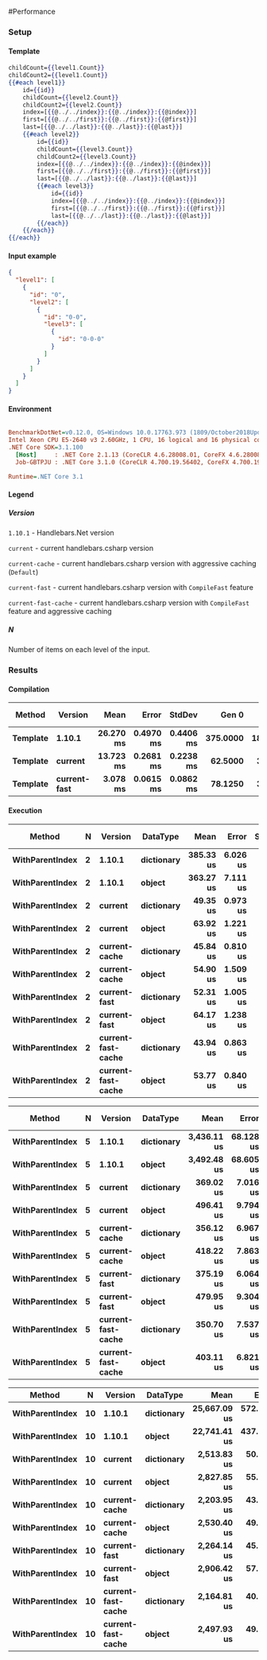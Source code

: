 #Performance

### Setup

#### Template

```handlebars
childCount={{level1.Count}}
childCount2={{level1.Count}}
{{#each level1}}
    id={{id}}
    childCount={{level2.Count}}
    childCount2={{level2.Count}}
    index=[{{@../../index}}:{{@../index}}:{{@index}}]
    first=[{{@../../first}}:{{@../first}}:{{@first}}]
    last=[{{@../../last}}:{{@../last}}:{{@last}}]
    {{#each level2}}
        id={{id}}
        childCount={{level3.Count}}
        childCount2={{level3.Count}}
        index=[{{@../../index}}:{{@../index}}:{{@index}}]
        first=[{{@../../first}}:{{@../first}}:{{@first}}]
        last=[{{@../../last}}:{{@../last}}:{{@last}}]
        {{#each level3}}
            id={{id}}
            index=[{{@../../index}}:{{@../index}}:{{@index}}]
            first=[{{@../../first}}:{{@../first}}:{{@first}}]
            last=[{{@../../last}}:{{@../last}}:{{@last}}]
        {{/each}}
    {{/each}}    
{{/each}}
```

#### Input example

```json
{
  "level1": [
    {
      "id": "0",
      "level2": [
        {
          "id": "0-0",
          "level3": [
            {
              "id": "0-0-0"
            }
          ]
        }
      ]
    }
  ]
}
```

#### Environment

``` ini

BenchmarkDotNet=v0.12.0, OS=Windows 10.0.17763.973 (1809/October2018Update/Redstone5), VM=Hyper-V
Intel Xeon CPU E5-2640 v3 2.60GHz, 1 CPU, 16 logical and 16 physical cores
.NET Core SDK=3.1.100
  [Host]     : .NET Core 2.1.13 (CoreCLR 4.6.28008.01, CoreFX 4.6.28008.01), X64 RyuJIT
  Job-GBTPJU : .NET Core 3.1.0 (CoreCLR 4.700.19.56402, CoreFX 4.700.19.56404), X64 RyuJIT

Runtime=.NET Core 3.1  

```

#### Legend

##### Version
`1.10.1` - Handlebars.Net version

`current` - current handlebars.csharp version

`current-cache` - current handlebars.csharp version with aggressive caching (`Default`) 

`current-fast` - current handlebars.csharp version with `CompileFast` feature

`current-fast-cache` - current handlebars.csharp version with `CompileFast` feature and aggressive caching

##### N

Number of items on each level of the input.

### Results

#### Compilation

|   Method |      Version |      Mean |     Error |    StdDev |    Gen 0 |    Gen 1 | Gen 2 | Allocated |
|--------- |------------- |----------:|----------:|----------:|---------:|---------:|------:|----------:|
| **Template** |       **1.10.1** | **26.270 ms** | **0.4970 ms** | **0.4406 ms** | **375.0000** | **187.5000** |     **-** | **3900.8 KB** |
| **Template** |      **current** | **13.723 ms** | **0.2681 ms** | **0.2238 ms** |  **62.5000** |  **31.2500** |     **-** | **735.62 KB** |
| **Template** | **current-fast** |  **3.078 ms** | **0.0615 ms** | **0.0862 ms** |  **78.1250** |  **39.0625** |     **-** | **804.66 KB** |

#### Execution

|          Method |  N |            Version |   DataType |         Mean |      Error |     StdDev |    Gen 0 |    Gen 1 |    Gen 2 |  Allocated |
|---------------- |--- |------------------- |----------- |-------------:|-----------:|-----------:|---------:|---------:|---------:|-----------:|
| **WithParentIndex** |  **2** |             **1.10.1** | **dictionary** |    **385.33 us** |   **6.026 us** |   **5.342 us** |  **11.7188** |   **0.4883** |        **-** |  **120.58 KB** |
| **WithParentIndex** |  **2** |             **1.10.1** |     **object** |    **363.27 us** |   **7.111 us** |   **6.984 us** |   **9.7656** |   **0.4883** |        **-** |  **102.74 KB** |
| **WithParentIndex** |  **2** |            **current** | **dictionary** |     **49.35 us** |   **0.973 us** |   **1.396 us** |   **1.0376** |        **-** |        **-** |   **11.19 KB** |
| **WithParentIndex** |  **2** |            **current** |     **object** |     **63.92 us** |   **1.221 us** |   **1.454 us** |   **1.0986** |        **-** |        **-** |   **11.61 KB** |
| **WithParentIndex** |  **2** |      **current-cache** | **dictionary** |     **45.84 us** |   **0.810 us** |   **0.718 us** |   **1.0376** |        **-** |        **-** |   **11.19 KB** |
| **WithParentIndex** |  **2** |      **current-cache** |     **object** |     **54.90 us** |   **1.509 us** |   **1.338 us** |   **1.0986** |        **-** |        **-** |   **11.61 KB** |
| **WithParentIndex** |  **2** |       **current-fast** | **dictionary** |     **52.31 us** |   **1.005 us** |   **1.307 us** |   **1.0376** |        **-** |        **-** |   **11.19 KB** |
| **WithParentIndex** |  **2** |       **current-fast** |     **object** |     **64.17 us** |   **1.238 us** |   **1.325 us** |   **1.0986** |        **-** |        **-** |   **11.61 KB** |
| **WithParentIndex** |  **2** | **current-fast-cache** | **dictionary** |     **43.94 us** |   **0.863 us** |   **0.765 us** |   **1.0376** |        **-** |        **-** |   **11.19 KB** |
| **WithParentIndex** |  **2** | **current-fast-cache** |     **object** |     **53.77 us** |   **0.840 us** |   **0.744 us** |   **1.0986** |        **-** |        **-** |   **11.61 KB** |


|          Method |  N |            Version |   DataType |         Mean |      Error |     StdDev |    Gen 0 |    Gen 1 |    Gen 2 |  Allocated |
|---------------- |--- |------------------- |----------- |-------------:|-----------:|-----------:|---------:|---------:|---------:|-----------:|
| **WithParentIndex** |  **5** |             **1.10.1** | **dictionary** |  **3,436.11 us** |  **68.128 us** |  **88.585 us** | **101.5625** |  **23.4375** |        **-** | **1111.08 KB** |
| **WithParentIndex** |  **5** |             **1.10.1** |     **object** |  **3,492.48 us** |  **68.605 us** |  **93.907 us** |  **93.7500** |  **23.4375** |        **-** |  **1002.9 KB** |
| **WithParentIndex** |  **5** |            **current** | **dictionary** |    **369.02 us** |   **7.016 us** |   **6.563 us** |   **9.7656** |   **1.4648** |        **-** |  **103.43 KB** |
| **WithParentIndex** |  **5** |            **current** |     **object** |    **496.41 us** |   **9.794 us** |  **14.659 us** |   **9.7656** |   **0.9766** |        **-** |  **105.54 KB** |
| **WithParentIndex** |  **5** |      **current-cache** | **dictionary** |    **356.12 us** |   **6.967 us** |   **7.744 us** |   **9.7656** |   **1.4648** |        **-** |  **103.43 KB** |
| **WithParentIndex** |  **5** |      **current-cache** |     **object** |    **418.22 us** |   **7.863 us** |   **8.075 us** |  **10.2539** |   **1.4648** |        **-** |  **105.54 KB** |
| **WithParentIndex** |  **5** |       **current-fast** | **dictionary** |    **375.19 us** |   **6.064 us** |   **5.672 us** |   **9.7656** |   **1.4648** |        **-** |  **103.43 KB** |
| **WithParentIndex** |  **5** |       **current-fast** |     **object** |    **479.95 us** |   **9.304 us** |   **8.248 us** |   **9.7656** |   **0.9766** |        **-** |  **105.54 KB** |
| **WithParentIndex** |  **5** | **current-fast-cache** | **dictionary** |    **350.70 us** |   **7.537 us** |   **7.050 us** |   **9.7656** |   **1.4648** |        **-** |  **103.43 KB** |
| **WithParentIndex** |  **5** | **current-fast-cache** |     **object** |    **403.11 us** |   **6.821 us** |   **6.381 us** |  **10.2539** |   **1.4648** |        **-** |  **105.54 KB** |


|          Method |  N |            Version |   DataType |         Mean |      Error |     StdDev |    Gen 0 |    Gen 1 |    Gen 2 |  Allocated |
|---------------- |--- |------------------- |----------- |-------------:|-----------:|-----------:|---------:|---------:|---------:|-----------:|
| **WithParentIndex** | **10** |             **1.10.1** | **dictionary** | **25,667.09 us** | **572.214 us** | **723.667 us** | **687.5000** | **250.0000** |  **93.7500** | **7482.11 KB** |
| **WithParentIndex** | **10** |             **1.10.1** |     **object** | **22,741.41 us** | **437.277 us** | **486.033 us** | **656.2500** | **218.7500** | **125.0000** | **6919.99 KB** |
| **WithParentIndex** | **10** |            **current** | **dictionary** |  **2,513.83 us** |  **50.250 us** |  **53.767 us** | **136.7188** | **109.3750** | **109.3750** |  **701.46 KB** |
| **WithParentIndex** | **10** |            **current** |     **object** |  **2,827.85 us** |  **55.088 us** |  **77.226 us** | **136.7188** | **109.3750** | **109.3750** |  **709.18 KB** |
| **WithParentIndex** | **10** |      **current-cache** | **dictionary** |  **2,203.95 us** |  **43.770 us** |  **48.650 us** | **136.7188** | **109.3750** | **109.3750** |  **701.43 KB** |
| **WithParentIndex** | **10** |      **current-cache** |     **object** |  **2,530.40 us** |  **49.594 us** |  **81.485 us** | **136.7188** | **109.3750** | **109.3750** |  **709.24 KB** |
| **WithParentIndex** | **10** |       **current-fast** | **dictionary** |  **2,264.14 us** |  **45.091 us** |  **83.578 us** | **136.7188** | **109.3750** | **109.3750** |  **701.53 KB** |
| **WithParentIndex** | **10** |       **current-fast** |     **object** |  **2,906.42 us** |  **57.859 us** |  **91.770 us** | **136.7188** | **109.3750** | **109.3750** |  **709.22 KB** |
| **WithParentIndex** | **10** | **current-fast-cache** | **dictionary** |  **2,164.81 us** |  **40.893 us** |  **45.452 us** | **136.7188** | **109.3750** | **109.3750** |  **701.49 KB** |
| **WithParentIndex** | **10** | **current-fast-cache** |     **object** |  **2,497.93 us** |  **49.739 us** |  **88.412 us** | **136.7188** | **109.3750** | **109.3750** |  **709.18 KB** |